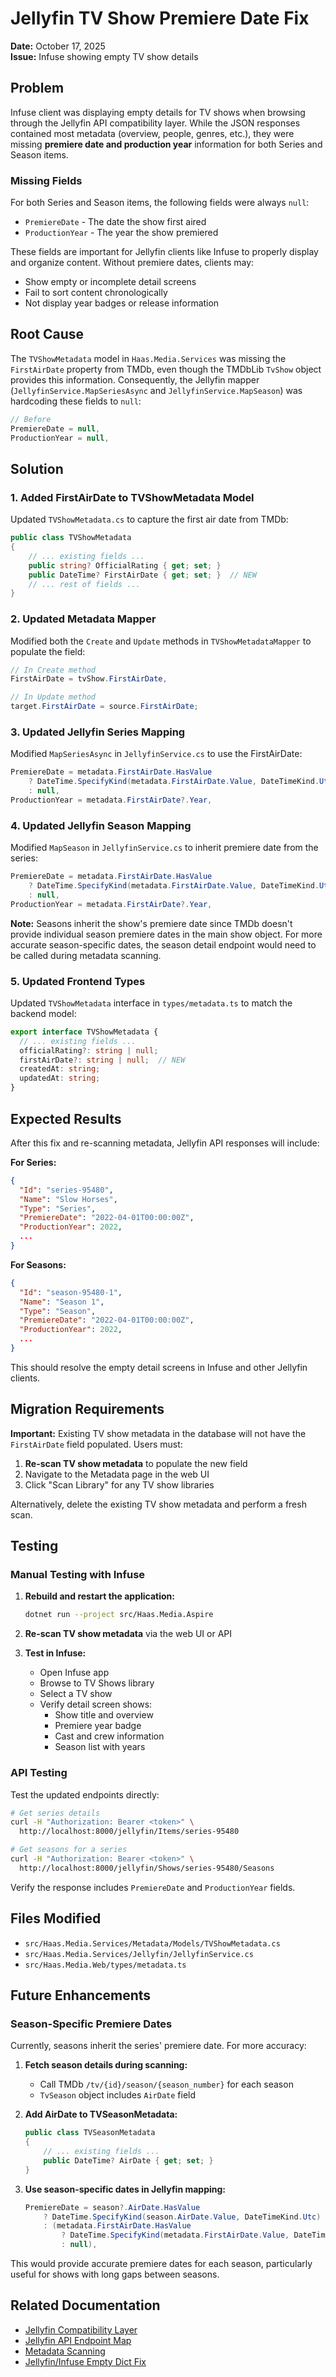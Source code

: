 # Jellyfin TV Show Premiere Date Fix

**Date:** October 17, 2025  
**Issue:** Infuse showing empty TV show details

## Problem

Infuse client was displaying empty details for TV shows when browsing through the Jellyfin API compatibility layer. While the JSON responses contained most metadata (overview, people, genres, etc.), they were missing **premiere date and production year** information for both Series and Season items.

### Missing Fields

For both Series and Season items, the following fields were always `null`:
- `PremiereDate` - The date the show first aired
- `ProductionYear` - The year the show premiered

These fields are important for Jellyfin clients like Infuse to properly display and organize content. Without premiere dates, clients may:
- Show empty or incomplete detail screens
- Fail to sort content chronologically
- Not display year badges or release information

## Root Cause

The `TVShowMetadata` model in `Haas.Media.Services` was missing the `FirstAirDate` property from TMDb, even though the TMDbLib `TvShow` object provides this information. Consequently, the Jellyfin mapper (`JellyfinService.MapSeriesAsync` and `JellyfinService.MapSeason`) was hardcoding these fields to `null`:

```csharp
// Before
PremiereDate = null,
ProductionYear = null,
```

## Solution

### 1. Added FirstAirDate to TVShowMetadata Model

Updated `TVShowMetadata.cs` to capture the first air date from TMDb:

```csharp
public class TVShowMetadata
{
    // ... existing fields ...
    public string? OfficialRating { get; set; }
    public DateTime? FirstAirDate { get; set; }  // NEW
    // ... rest of fields ...
}
```

### 2. Updated Metadata Mapper

Modified both the `Create` and `Update` methods in `TVShowMetadataMapper` to populate the field:

```csharp
// In Create method
FirstAirDate = tvShow.FirstAirDate,

// In Update method
target.FirstAirDate = source.FirstAirDate;
```

### 3. Updated Jellyfin Series Mapping

Modified `MapSeriesAsync` in `JellyfinService.cs` to use the FirstAirDate:

```csharp
PremiereDate = metadata.FirstAirDate.HasValue 
    ? DateTime.SpecifyKind(metadata.FirstAirDate.Value, DateTimeKind.Utc)
    : null,
ProductionYear = metadata.FirstAirDate?.Year,
```

### 4. Updated Jellyfin Season Mapping

Modified `MapSeason` in `JellyfinService.cs` to inherit premiere date from the series:

```csharp
PremiereDate = metadata.FirstAirDate.HasValue 
    ? DateTime.SpecifyKind(metadata.FirstAirDate.Value, DateTimeKind.Utc)
    : null,
ProductionYear = metadata.FirstAirDate?.Year,
```

**Note:** Seasons inherit the show's premiere date since TMDb doesn't provide individual season premiere dates in the main show object. For more accurate season-specific dates, the season detail endpoint would need to be called during metadata scanning.

### 5. Updated Frontend Types

Updated `TVShowMetadata` interface in `types/metadata.ts` to match the backend model:

```typescript
export interface TVShowMetadata {
  // ... existing fields ...
  officialRating?: string | null;
  firstAirDate?: string | null;  // NEW
  createdAt: string;
  updatedAt: string;
}
```

## Expected Results

After this fix and re-scanning metadata, Jellyfin API responses will include:

**For Series:**
```json
{
  "Id": "series-95480",
  "Name": "Slow Horses",
  "Type": "Series",
  "PremiereDate": "2022-04-01T00:00:00Z",
  "ProductionYear": 2022,
  ...
}
```

**For Seasons:**
```json
{
  "Id": "season-95480-1",
  "Name": "Season 1",
  "Type": "Season",
  "PremiereDate": "2022-04-01T00:00:00Z",
  "ProductionYear": 2022,
  ...
}
```

This should resolve the empty detail screens in Infuse and other Jellyfin clients.

## Migration Requirements

**Important:** Existing TV show metadata in the database will not have the `FirstAirDate` field populated. Users must:

1. **Re-scan TV show metadata** to populate the new field
2. Navigate to the Metadata page in the web UI
3. Click "Scan Library" for any TV show libraries

Alternatively, delete the existing TV show metadata and perform a fresh scan.

## Testing

### Manual Testing with Infuse

1. **Rebuild and restart the application:**
   ```bash
   dotnet run --project src/Haas.Media.Aspire
   ```

2. **Re-scan TV show metadata** via the web UI or API

3. **Test in Infuse:**
   - Open Infuse app
   - Browse to TV Shows library
   - Select a TV show
   - Verify detail screen shows:
     - Show title and overview
     - Premiere year badge
     - Cast and crew information
     - Season list with years

### API Testing

Test the updated endpoints directly:

```bash
# Get series details
curl -H "Authorization: Bearer <token>" \
  http://localhost:8000/jellyfin/Items/series-95480

# Get seasons for a series  
curl -H "Authorization: Bearer <token>" \
  http://localhost:8000/jellyfin/Shows/series-95480/Seasons
```

Verify the response includes `PremiereDate` and `ProductionYear` fields.

## Files Modified

- `src/Haas.Media.Services/Metadata/Models/TVShowMetadata.cs`
- `src/Haas.Media.Services/Jellyfin/JellyfinService.cs`
- `src/Haas.Media.Web/types/metadata.ts`

## Future Enhancements

### Season-Specific Premiere Dates

Currently, seasons inherit the series' premiere date. For more accuracy:

1. **Fetch season details during scanning:**
   - Call TMDb `/tv/{id}/season/{season_number}` for each season
   - `TvSeason` object includes `AirDate` field

2. **Add AirDate to TVSeasonMetadata:**
   ```csharp
   public class TVSeasonMetadata
   {
       // ... existing fields ...
       public DateTime? AirDate { get; set; }
   }
   ```

3. **Use season-specific dates in Jellyfin mapping:**
   ```csharp
   PremiereDate = season?.AirDate.HasValue 
       ? DateTime.SpecifyKind(season.AirDate.Value, DateTimeKind.Utc)
       : (metadata.FirstAirDate.HasValue 
           ? DateTime.SpecifyKind(metadata.FirstAirDate.Value, DateTimeKind.Utc)
           : null),
   ```

This would provide accurate premiere dates for each season, particularly useful for shows with long gaps between seasons.

## Related Documentation

- [Jellyfin Compatibility Layer](jellyfin-compatibility.md)
- [Jellyfin API Endpoint Map](jellyfin-api-endpoint-map.md)
- [Metadata Scanning](metadata-scanning.md)
- [Jellyfin/Infuse Empty Dict Fix](jellyfin-infuse-empty-dict-fix.md)
